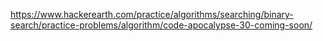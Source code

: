 https://www.hackerearth.com/practice/algorithms/searching/binary-search/practice-problems/algorithm/code-apocalypse-30-coming-soon/
